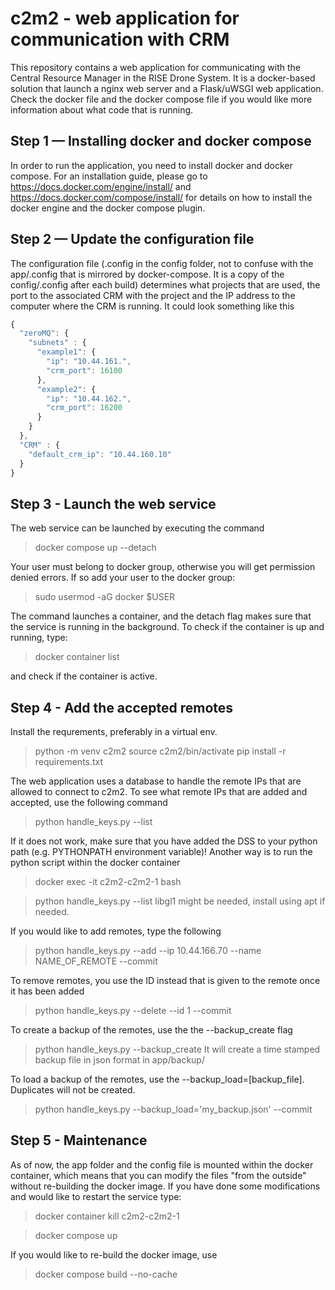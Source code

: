# c2m2 - web application for communication with CRM
This repository contains a web application for communicating with the Central Resource Manager in the RISE Drone System. It is a docker-based solution that launch a nginx web server and a Flask/uWSGI web application. Check the docker file and the docker compose file if you would like more information about what code that is running.

## Step 1 — Installing docker and docker compose

In order to run the application, you need to install docker and docker compose. For an installation guide, please go to https://docs.docker.com/engine/install/ and https://docs.docker.com/compose/install/ for details on how to install the docker engine and the docker compose plugin.

## Step 2 — Update the configuration file
The configuration file (.config in the config folder, not to confuse with the app/.config that is mirrored by docker-compose. It is a copy of the config/.config after each build) determines what projects that are used, the port to the associated CRM with the project and the IP address to the computer where the CRM is running. It could look something like this
```javascript
{
  "zeroMQ": {
    "subnets" : {
      "example1": {
        "ip": "10.44.161.",
        "crm_port": 16100
      },
      "example2": {
        "ip": "10.44.162.",
        "crm_port": 16200
      }
    }
  },
  "CRM" : {
    "default_crm_ip": "10.44.160.10"
  }
}
```
## Step 3 - Launch the web service
The web service can be launched by executing the command
> docker compose up --detach

Your user must belong to docker group, otherwise you will get permission denied errors. If so add your user to the docker 
group:
> sudo usermod -aG docker $USER

The command launches a container, and the detach flag makes sure that the service is running in the background. To check if the container is up and running, type:
> docker container list

and check if the container is active.

## Step 4 - Add the accepted remotes
Install the requrements, preferably in a virtual env.
>python -m venv c2m2
>source c2m2/bin/activate
> pip install -r requirements.txt

The web application uses a database to handle the remote IPs that are allowed to connect to c2m2. To see what remote IPs that are added and accepted, use the following command
> python handle_keys.py --list

If it does not work, make sure that you have added the DSS to your python path (e.g. PYTHONPATH environment variable)! Another way is to run the python script within the docker container

> docker exec -it c2m2-c2m2-1 bash

> python handle_keys.py --list
libgl1 might be needed, install using apt if needed. 

If you would like to add remotes, type the following
> python handle_keys.py --add --ip 10.44.166.70 --name NAME_OF_REMOTE --commit

To remove remotes, you use the ID instead that is given to the remote once it has been added
> python handle_keys.py --delete --id 1 --commit

To create a backup of the remotes, use the the --backup_create flag
> python handle_keys.py --backup_create
It will create a time stamped backup file in json format in app/backup/

To load a backup of the remotes, use the --backup_load=[backup_file].
Duplicates will not be created.
> python handle_keys.py --backup_load='my_backup.json' --commit

## Step 5 - Maintenance
As of now, the app folder and the config file is mounted within the docker container, which means that you can modify the files "from the outside" without re-building the docker image. If you have done some modifications and would like to restart the service type:
> docker container kill c2m2-c2m2-1

> docker compose up

If you would like to re-build the docker image, use
> docker compose build --no-cache
